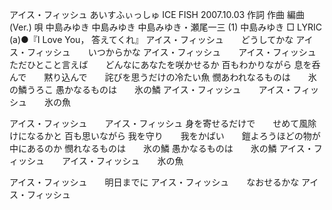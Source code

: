 
アイス・フィッシュ
あいすふぃっしゅ
ICE FISH
2007.10.03
作詞  作曲  編曲 (Ver.)   唄
中島みゆき   中島みゆき   中島みゆき・瀬尾一三 (1)
中島みゆき
□ LYRIC (a)●『I Love You， 答えてくれ』
アイス・フィッシュ　　どうしてかな
アイス・フィッシュ　　いつからかな
アイス・フィッシュ　　アイス・フィッシュ
ただひとこと言えば　　どんなにあなたを咲かせるか
百もわかりながら
息を呑んで　　黙り込んで　　詫びを思うだけの冷たい魚
憫あわれなるものは　　氷の鱗うろこ
愚かなるものは　　氷の鱗
アイス・フィッシュ　　アイス・フィッシュ　　氷の魚

アイス・フィッシュ　　アイス・フィッシュ
身を寄せるだけで　　せめて風除けになるかと
百も思いながら
我を守り　　我をかばい　　鎧よろうほどの物が中にあるのか
憫れなるものは　　氷の鱗
愚かなるものは　　氷の鱗
アイス・フィッシュ　　アイス・フィッシュ　　氷の魚

アイス・フィッシュ　　明日までに
アイス・フィッシュ　　なおせるかな
アイス・フィッシュ